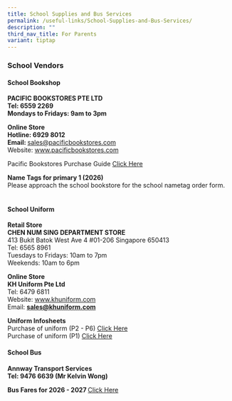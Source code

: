 ```yaml
---
title: School Supplies and Bus Services
permalink: /useful-links/School-Supplies-and-Bus-Services/
description: ""
third_nav_title: For Parents
variant: tiptap
---
```

<h3><strong>School Vendors</strong></h3>
<h4>School Bookshop</h4>
<p></p>
<p><strong>PACIFIC BOOKSTORES PTE LTD</strong>
<br><strong>Tel: 6559 2269</strong>
<br><strong>Mondays to Fridays: 9am to 3pm</strong>
</p>
<p><strong>Online Store</strong>
<br><strong>Hotline: 6929 8012</strong>
<br><strong>Email: </strong><a href="mailto:sales@pacificbookstores.com" rel="noopener nofollow" target="_blank">sales@pacificbookstores.com</a>
<br>Website: <a href="http://www.pacificbookstores.com" rel="noopener noreferrer nofollow" target="_blank">www.pacificbookstores.com</a>
</p>
<p>Pacific Bookstores Purchase Guide <a href="https://for.edu.sg/bookstorepurchaseguide" rel="noopener nofollow" target="_blank">Click Here</a>
</p>
<p><strong>Name Tags for primary 1 (2026)</strong>
<br>Please approach the school bookstore for the school nametag order form.
<br>
</p>
<h4><br><strong>School Uniform</strong></h4>
<p><strong>Retail Store</strong>
<br><strong>CHEN NUM SING DEPARTMENT STORE</strong>
<br>413 Bukit Batok West Ave 4 #01-206 Singapore 650413
<br>Tel: 6565 8961
<br>Tuesdays to Fridays: 10am to 7pm
<br>Weekends: 10am to 6pm</p>
<p><strong>Online Store</strong>
<br><strong>KH Uniform Pte Ltd </strong>
<br>Tel: 6479 6811
<br>Website:&nbsp;<a href="https://khuniform.com/" rel="noopener noreferrer nofollow" target="_blank">www.khuniform.com</a>
<br>Email: <strong><a href="mailto:sales@khuniform.com" rel="noopener noreferrer nofollow" target="_blank">sales@khuniform.com</a></strong>
<br>
</p>
<p><strong>Uniform Infosheets</strong>
<br>Purchase of uniform (P2 - P6) <a href="https://for.edu.sg/uniforminfo" rel="noopener nofollow" target="_blank">Click Here</a>
<br>Purchase of uniform (P1) <a href="https://for.edu.sg/uniformp1" rel="noopener nofollow" target="_blank">Click Here</a>
<br>
</p>
<h4>School Bus</h4>
<p><strong>Annway Transport Services</strong>
<br><strong>Tel: 9476 6639 (Mr Kelvin Wong)</strong>
</p>
<p><strong>Bus Fares for 2026 - 2027 </strong><a href="https://for.edu.sg/busfare" rel="noopener nofollow" target="_blank">Click Here</a>
</p>
<p></p>